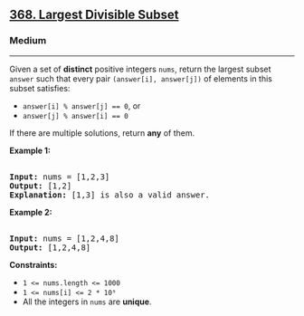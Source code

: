 ### <h2><a href="https://leetcode.com/problems/largest-divisible-subset/">368. Largest Divisible Subset</a></h2>  
<h3>Medium</h3>  
<hr>  
<div>  
<p>Given a set of <strong>distinct</strong> positive integers <code>nums</code>, return the largest subset <code>answer</code> such that every pair <code>(answer[i], answer[j])</code> of elements in this subset satisfies:</p>  

<ul>
<li><code>answer[i] % answer[j] == 0</code>, or</li>  
<li><code>answer[j] % answer[i] == 0</code></li>
</ul>

<p>If there are multiple solutions, return <strong>any</strong> of them.</p>  

<p><strong>Example 1:</strong></p>  
<pre>  
<strong>Input:</strong> nums = [1,2,3]  
<strong>Output:</strong> [1,2]  
<strong>Explanation:</strong> [1,3] is also a valid answer.  
</pre>  

<p><strong>Example 2:</strong></p>  
<pre>  
<strong>Input:</strong> nums = [1,2,4,8]  
<strong>Output:</strong> [1,2,4,8]  
</pre>  

<p><strong>Constraints:</strong></p>  
<ul>  
<li><code>1 <= nums.length <= 1000</code></li>  
<li><code>1 <= nums[i] <= 2 * 10⁹</code></li>  
<li>All the integers in <code>nums</code> are <strong>unique</strong>.</li>  
</ul>  
</div>
